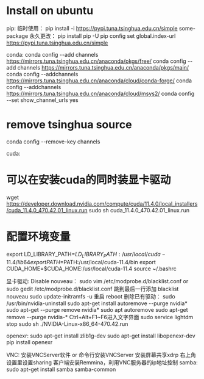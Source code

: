 # Install on ubuntu
pip:
  临时使用：
    pip install -i https://pypi.tuna.tsinghua.edu.cn/simple some-package
  永久更改：
    pip install pip -U
    pip config set global.index-url https://pypi.tuna.tsinghua.edu.cn/simple
  
conda:
  conda config --add channels https://mirrors.tuna.tsinghua.edu.cn/anaconda/pkgs/free/
  conda config --add channels https://mirrors.tuna.tsinghua.edu.cn/anaconda/pkgs/main/
  conda config --addchannels https://mirrors.tuna.tsinghua.edu.cn/anaconda/cloud/conda-forge/
  conda config --addchannels https://mirrors.tuna.tsinghua.edu.cn/anaconda/cloud/msys2/
  conda config --set show_channel_urls yes
  # remove tsinghua source
  conda config --remove-key channels
  
cuda:
  # 可以在安装cuda的同时装显卡驱动
  wget https://developer.download.nvidia.com/compute/cuda/11.4.0/local_installers/cuda_11.4.0_470.42.01_linux.run
  sudo sh cuda_11.4.0_470.42.01_linux.run
  # 配置环境变量
  export LD_LIBRARY_PATH=$LD_LIBRARY_PATH:/usr/local/cuda-11.4/lib64
  export PATH=$PATH:/usr/local/cuda-11.4/bin
  export CUDA_HOME=$CUDA_HOME:/usr/local/cuda-11.4
  source ~/.bashrc

 显卡驱动:
  Disable nouveau：
    sudo vim /etc/modprobe.d/blacklist.conf or sudo gedit /etc/modprobe.d/blacklist.conf
    跳到最后一行添加 blacklist nouveau
    sudo update-initramfs -u
    重启 reboot
  删除已有驱动：
    sudo /usr/bin/nvidia-uninstall
    sudo apt-get install autoremove --purge nvidia*
    sudo apt-get --purge remove nvidia*
    sudo apt autoremove
    sudo apt-get remove --purge nvidia-\*
  Ctrl+Alt+F1~F6进入文字界面
    sudo service lightdm stop
    sudo sh ./NVIDIA-Linux-x86_64-470.42.run

openexr:
  sudo apt-get install zlib1g-dev
  sudo apt-get install libopenexr-dev
  pip install openexr

VNC:
  安装VNCServer软件 or 命令行安装VNCServer
  安装屏幕共享xdrp
  右上角设置里设置sharing
  客户端安装Remmina，利用VNC服务器的ip地址控制
samba:
  sudo apt-get install samba samba-common
  
